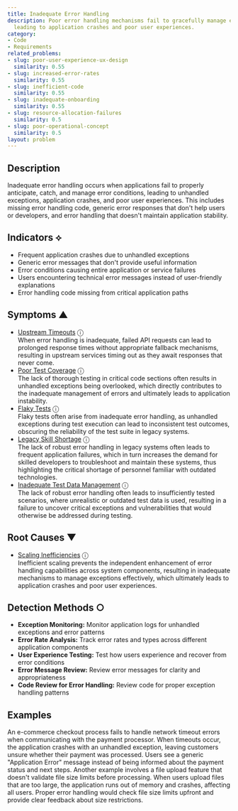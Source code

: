 ```yaml
---
title: Inadequate Error Handling
description: Poor error handling mechanisms fail to gracefully manage exceptions,
  leading to application crashes and poor user experiences.
category:
- Code
- Requirements
related_problems:
- slug: poor-user-experience-ux-design
  similarity: 0.55
- slug: increased-error-rates
  similarity: 0.55
- slug: inefficient-code
  similarity: 0.55
- slug: inadequate-onboarding
  similarity: 0.55
- slug: resource-allocation-failures
  similarity: 0.5
- slug: poor-operational-concept
  similarity: 0.5
layout: problem
---
```


## Description

Inadequate error handling occurs when applications fail to properly anticipate, catch, and manage error conditions, leading to unhandled exceptions, application crashes, and poor user experiences. This includes missing error handling code, generic error responses that don't help users or developers, and error handling that doesn't maintain application stability.

## Indicators ⟡

- Frequent application crashes due to unhandled exceptions
- Generic error messages that don't provide useful information
- Error conditions causing entire application or service failures
- Users encountering technical error messages instead of user-friendly explanations
- Error handling code missing from critical application paths

## Symptoms ▲
- [Upstream Timeouts](upstream-timeouts.md) <span class="info-tooltip" title="Confidence: 0.525, Strength: 0.717">ⓘ</span>
<br/>  When error handling is inadequate, failed API requests can lead to prolonged response times without appropriate fallback mechanisms, resulting in upstream services timing out as they await responses that never come.
- [Poor Test Coverage](poor-test-coverage.md) <span class="info-tooltip" title="Confidence: 0.495, Strength: 0.738">ⓘ</span>
<br/>  The lack of thorough testing in critical code sections often results in unhandled exceptions being overlooked, which directly contributes to the inadequate management of errors and ultimately leads to application instability.
- [Flaky Tests](flaky-tests.md) <span class="info-tooltip" title="Confidence: 0.378, Strength: 0.740">ⓘ</span>
<br/>  Flaky tests often arise from inadequate error handling, as unhandled exceptions during test execution can lead to inconsistent test outcomes, obscuring the reliability of the test suite in legacy systems.
- [Legacy Skill Shortage](legacy-skill-shortage.md) <span class="info-tooltip" title="Confidence: 0.365, Strength: 0.668">ⓘ</span>
<br/>  The lack of robust error handling in legacy systems often leads to frequent application failures, which in turn increases the demand for skilled developers to troubleshoot and maintain these systems, thus highlighting the critical shortage of personnel familiar with outdated technologies.
- [Inadequate Test Data Management](inadequate-test-data-management.md) <span class="info-tooltip" title="Confidence: 0.311, Strength: 0.792">ⓘ</span>
<br/>  The lack of robust error handling often leads to insufficiently tested scenarios, where unrealistic or outdated test data is used, resulting in a failure to uncover critical exceptions and vulnerabilities that would otherwise be addressed during testing.

## Root Causes ▼
- [Scaling Inefficiencies](scaling-inefficiencies.md) <span class="info-tooltip" title="Confidence: 0.301, Strength: 0.889">ⓘ</span>
<br/>  Inefficient scaling prevents the independent enhancement of error handling capabilities across system components, resulting in inadequate mechanisms to manage exceptions effectively, which ultimately leads to application crashes and poor user experiences.

## Detection Methods ○

- **Exception Monitoring:** Monitor application logs for unhandled exceptions and error patterns
- **Error Rate Analysis:** Track error rates and types across different application components
- **User Experience Testing:** Test how users experience and recover from error conditions
- **Error Message Review:** Review error messages for clarity and appropriateness
- **Code Review for Error Handling:** Review code for proper exception handling patterns

## Examples

An e-commerce checkout process fails to handle network timeout errors when communicating with the payment processor. When timeouts occur, the application crashes with an unhandled exception, leaving customers unsure whether their payment was processed. Users see a generic "Application Error" message instead of being informed about the payment status and next steps. Another example involves a file upload feature that doesn't validate file size limits before processing. When users upload files that are too large, the application runs out of memory and crashes, affecting all users. Proper error handling would check file size limits upfront and provide clear feedback about size restrictions.
